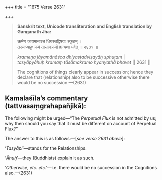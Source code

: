+++
title = "1675 Verse 2631"

+++
> **Sanskrit text, Unicode transliteration and English translation by Ganganath Jha:** 
>
> क्रमेण जायमानाश्च धियस्तद्विषयाः स्फुटम् ।  
> तस्याप्याहुः क्रमं तासामक्रमो ह्यन्यथा भवेत् ॥ २६३१ ॥ 
>
> *krameṇa jāyamānāśca dhiyastadviṣayāḥ sphuṭam* \|  
> *tasyāpyāhuḥ kramaṃ tāsāmakramo hyanyathā bhavet* \|\| 2631 \|\| 
>
> The cognitions of things clearly appear in succession; hence they declare that (relationship) also to be successive otherwise there would be no succession.—(2631)



## Kamalaśīla’s commentary (tattvasaṃgrahapañjikā):

The following might be urged—“The *Perpetual Flux* is not admitted by us; why then should you say that it must be different on account of Perpetual Flux?”

The answer to this is as follows:—[*see verse 2631 above*]:

‘*Tasyāpi*’—stands for the Relationships.

‘*Āhuḥ*’—they (Buddhists) explain it as such.

‘*Otherwise*, *etc. etc*.’—i.e. there would be no succession in the Cognitions also.—(2631)


